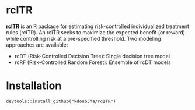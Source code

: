 # rcITR

**rcITR** is an R package for estimating risk-controlled individualized treatment rules (rcITR). An rcITR seeks to maximize the expected benefit (or reward) while controlling risk at a pre-specified threshold. Two modeling approaches are available:

- rcDT (Risk-Controlled Decision Tree): Single decision tree model
- rcRF (Risk-Controlled Random Forest): Ensemble of rcDT models 


# Installation
```{r, echo = TRUE, eval = FALSE, warning = FALSE, error = FALSE, message = FALSE}
devtools::install_github("kdoub5ha/rcITR")
```
